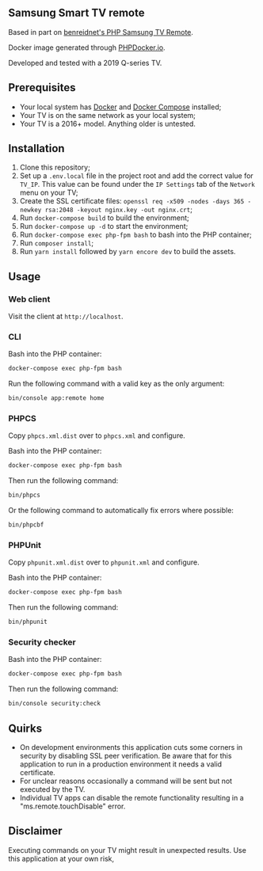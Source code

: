 ## Samsung Smart TV remote

Based in part on [benreidnet's PHP Samsung TV Remote](https://github.com/benreidnet/samsungtv).

Docker image generated through [PHPDocker.io](https://phpdocker.io/).

Developed and tested with a 2019 Q-series TV.

## Prerequisites

- Your local system has [Docker](https://docs.docker.com/engine/install/) and [Docker Compose](https://docs.docker.com/compose/install/) installed;
- Your TV is on the same network as your local system;
- Your TV is a 2016+ model. Anything older is untested.

## Installation

1. Clone this repository;
2. Set up a `.env.local` file in the project root and add the correct value for `TV_IP`. This value can be found under the `IP Settings` tab of the `Network` menu on your TV;
3. Create the SSL certificate files:
`openssl req -x509 -nodes -days 365 -newkey rsa:2048 -keyout nginx.key -out nginx.crt`;
4. Run `docker-compose build` to build the environment;
5. Run `docker-compose up -d` to start the environment;
6. Run `docker-compose exec php-fpm bash` to bash into the PHP container;
7. Run `composer install`;
8. Run `yarn install` followed by `yarn encore dev` to build the assets.

## Usage

### Web client

Visit the client at `http://localhost`.

### CLI

Bash into the PHP container:

```bash
docker-compose exec php-fpm bash
```

Run the following command with a valid key as the only argument:

```bash
bin/console app:remote home
```

### PHPCS

Copy `phpcs.xml.dist` over to `phpcs.xml` and configure.

Bash into the PHP container:

```bash
docker-compose exec php-fpm bash
```

Then run the following command:

```bash
bin/phpcs
```

Or the following command to automatically fix errors where possible:
 
```bash
bin/phpcbf
```

### PHPUnit

Copy `phpunit.xml.dist` over to `phpunit.xml` and configure.

Bash into the PHP container:

```bash
docker-compose exec php-fpm bash
```

Then run the following command:

```bash
bin/phpunit
```

### Security checker

Bash into the PHP container:

```bash
docker-compose exec php-fpm bash
```

Then run the following command:

```bash
bin/console security:check
```

## Quirks

- On development environments this application cuts some corners in security by disabling SSL peer verification. Be aware that for this application to run in a production environment it needs a valid certificate.
- For unclear reasons occasionally a command will be sent but not executed by the TV.
- Individual TV apps can disable the remote functionality resulting in a "ms.remote.touchDisable" error.

## Disclaimer

Executing commands on your TV might result in unexpected results. Use this application at your own risk,
